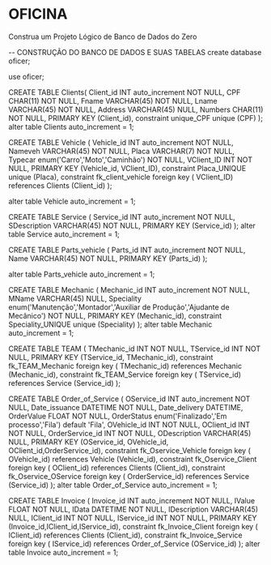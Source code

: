 # OFICINA
Construa um Projeto Lógico de Banco de Dados do Zero

-- CONSTRUÇÃO DO BANCO DE DADOS E SUAS TABELAS
create database oficer;

use oficer;

CREATE TABLE Clients(
  Client_id INT auto_increment NOT NULL,
  CPF CHAR(11) NOT NULL,
  Fname VARCHAR(45) NOT NULL,
  Lname VARCHAR(45) NOT NULL,
  Address VARCHAR(45) NULL,
  Numbers CHAR(11) NOT NULL,
  PRIMARY KEY (Client_id),
  constraint unique_CPF unique (CPF)
  );
  alter table Clients auto_increment = 1;
  
  CREATE TABLE Vehicle (
  Vehicle_id INT auto_increment NOT NULL,
  Nameveh VARCHAR(45) NOT NULL,
  Placa VARCHAR(7) NOT NULL,
  Typecar enum('Carro','Moto','Caminhão') NOT NULL,
  VClient_ID INT NOT NULL,
  PRIMARY KEY (Vehicle_id, VClient_ID),
  constraint Placa_UNIQUE unique (Placa),
  constraint fk_client_vehicle foreign key ( VClient_ID) references Clients (Client_id)
  );

  alter table Vehicle auto_increment = 1;
  
  CREATE TABLE Service (
  Service_id INT auto_increment NOT NULL,
  SDescription VARCHAR(45) NOT NULL,
  PRIMARY KEY (Service_id)
  );
alter table Service auto_increment = 1;

CREATE TABLE Parts_vehicle (
  Parts_id INT auto_increment NOT NULL,
  Name VARCHAR(45) NOT NULL,
  PRIMARY KEY (Parts_id)
  );

alter table Parts_vehicle auto_increment = 1;

CREATE TABLE Mechanic (
  Mechanic_id INT auto_increment NOT NULL,
  MName VARCHAR(45) NULL,
  Speciality enum('Manutenção','Montador','Auxiliar de Produção','Ajudante de Mecânico') NOT NULL,
  PRIMARY KEY (Mechanic_id),
  constraint Speciality_UNIQUE unique (Speciality)
  );
alter table Mechanic auto_increment = 1;

CREATE TABLE TEAM (
  TMechanic_id INT NOT NULL,
  TService_id INT NOT NULL,
  PRIMARY KEY (TService_id, TMechanic_id),
  constraint fk_TEAM_Mechanic foreign key ( TMechanic_id) references Mechanic (Mechanic_id),
  constraint fk_TEAM_Service foreign key ( TService_id) references Service (Service_id)
);

CREATE TABLE Order_of_Service (
  OService_id INT auto_increment NOT NULL,
  Date_issuance DATETIME NOT NULL,
  Date_delivery DATETIME,
  OrderValue FLOAT NOT NULL,
  OrderStatus enum('Finalizado','Em processo','Fila') default 'Fila',
  OVehicle_id INT NOT NULL,
  OClient_id INT NOT NULL,
  OrderService_id INT NOT NULL,
  ODescription VARCHAR(45) NULL,
  PRIMARY KEY (OService_id, OVehicle_id, OClient_id,OrderService_id),
  constraint fk_Oservice_Vehicle foreign key ( OVehicle_id) references Vehicle (Vehicle_id),
  constraint fk_Oservice_Client foreign key ( OClient_id) references Clients (Client_id),
  constraint fk_Oservice_OService foreign key ( OrderService_id) references Service (Service_id)
  );
  alter table Order_of_Service auto_increment = 1;

  
  CREATE TABLE Invoice (
  Invoice_id INT auto_increment NOT NULL,
  IValue FLOAT NOT NULL,
  IData DATETIME NOT NULL,
  IDescription VARCHAR(45) NULL,
  IClient_id INT NOT NULL,
  IService_id INT NOT NULL,
  PRIMARY KEY (Invoice_id,IClient_id,IService_id),
  constraint fk_Invoice_Client foreign key ( IClient_id) references Clients (Client_id),
  constraint fk_Invoice_Service foreign key ( IService_id) references Order_of_Service (OService_id)
  );
    alter table Invoice auto_increment = 1;
